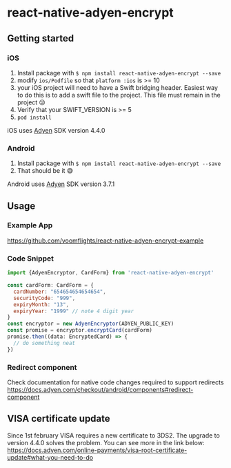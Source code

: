 # react-native-adyen-encrypt

## Getting started

### iOS

1. Install package with `$ npm install react-native-adyen-encrypt --save`
2. modify `ios/Podfile` so that `platform :ios` is >= 10
3. your iOS project will need to have a Swift bridging header. Easiest way to do this is to add a swift file to the project. This file must remain in the project 😢
4. Verify that your SWIFT_VERSION is >= 5
5. `pod install`

iOS uses [Adyen](https://github.com/Adyen/adyen-ios) SDK version 4.4.0

### Android

1. Install package with `$ npm install react-native-adyen-encrypt --save`
2. That should be it 😅

Android uses [Adyen](https://github.com/Adyen/adyen-android) SDK version 3.7.1

## Usage

### Example App

https://github.com/voomflights/react-native-adyen-encrypt-example

### Code Snippet

```javascript
import {AdyenEncryptor, CardForm} from 'react-native-adyen-encrypt'

const cardForm: CardForm = {
  cardNumber: "654654654654654",
  securityCode: "999",
  expiryMonth: "13",
  expiryYear: "1999" // note 4 digit year
}
const encryptor = new AdyenEncryptor(ADYEN_PUBLIC_KEY)
const promise = encryptor.encryptCard(cardForm)
promise.then((data: EncryptedCard) => {
  // do something neat
})
```

### Redirect component

Check documentation for native code changes required to support redirects
https://docs.adyen.com/checkout/android/components#redirect-component

## VISA certificate update

Since 1st february VISA requires a new certificate to 3DS2. The upgrade to version 4.4.0 solves the problem. You can see more in the link below:
https://docs.adyen.com/online-payments/visa-root-certificate-update#what-you-need-to-do


